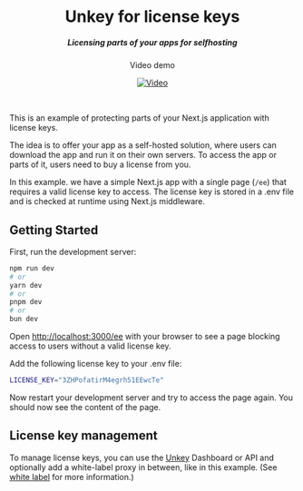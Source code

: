 <div align="center">
    <h1 align="center">Unkey for license keys</h1>
    <h5>Licensing parts of your apps for selfhosting</h5>
</div>

<div align="center">
  Video demo


[![Video](https://img.youtube.com/vi/_LhNk792Op0/hqdefault.jpg)](https://www.youtube.com/watch?v=_LhNk792Op0)
</div>
<br/>



This is an example of protecting parts of your Next.js application with license keys.

The idea is to offer your app as a self-hosted solution, where users can download the app and run it on their own servers. To access the app or parts of it, users need to buy a license from you.

In this example. we have a simple Next.js app with a single page (`/ee`) that requires a valid license key to access. The license key is stored in a .env file and is checked at runtime using Next.js middleware.

## Getting Started

First, run the development server:

```bash
npm run dev
# or
yarn dev
# or
pnpm dev
# or
bun dev
```

Open [http://localhost:3000/ee](http://localhost:3000/ee) with your browser to see a page blocking access to users without a valid license key.

Add the following license key to your .env file:

```bash
LICENSE_KEY="3ZHPofatirM4egrh51EEwcTe"
```

Now restart your development server and try to access the page again. You should now see the content of the page.



## License key management

To manage license keys, you can use the [Unkey](https://unkey.com) Dashboard or API and optionally add a white-label proxy in between, like in this example. (See [white label](https://github.com/unkeyed/examples/tree/main/license-keys/whitelabel) for more information.) 

